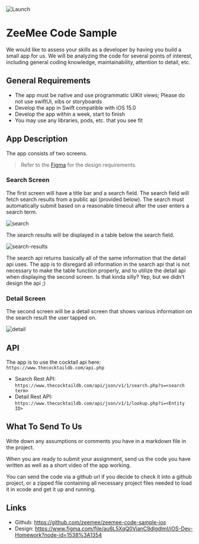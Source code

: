 ![Launch](https://user-images.githubusercontent.com/875775/235762935-0db0afcd-2288-40a6-92b8-07b6dff4b2f1.png)
# ZeeMee Code Sample
We would like to assess your skills as a developer by having you build a small app for us. We will be analyzing the code for several points of interest, including general coding knowledge, maintainability, attention to detail, etc.

## General Requirements
- The app must be native and use programmatic UIKit views; Please do not use swiftUI, xibs or storyboards
- Develop the app in Swift compatible with iOS 15.0
- Develop the app within a week, start to finish
- You may use any libraries, pods, etc. that you see fit

## App Description
The app consists of two screens.
> Refer to the [Figma](https://www.figma.com/file/au6L5XqQ0VjanC9dlgdlmI/iOS-Dev-Homework?node-id=1538%3A1354) for the design requirements.

### Search Screen
The first screen will have a title bar and a search field. The search field will fetch search results from a public api (provided below). The search must automatically submit based on a reasonable timeout after the user enters a search term.

![search](https://user-images.githubusercontent.com/875775/235762060-eea12ea4-87fb-48d4-acef-8f15c939f338.png)

The search results will be displayed in a table below the search field.

![search-results](https://user-images.githubusercontent.com/875775/235763492-ee83c262-5edd-4e60-a5bb-8669f8f9175d.png)

The search api returns basically all of the same information that the detail api uses. The app is to disregard all information in the search api that is not necessary to make the table function properly, and to utilize the detail api when displaying the second screen. Is that kinda silly? Yep, but we didn’t design the api ;)

### Detail Screen
The second screen will be a detail screen that shows various information on the search result the user tapped on.

![detail](https://user-images.githubusercontent.com/875775/235762162-40fa4772-a066-4898-a98b-bff7a3695eac.png)

## API
The app is to use the cocktail api here: `https://www.thecocktaildb.com/api.php`
- Search Rest API: `https://www.thecocktaildb.com/api/json/v1/1/search.php?s=<search term>` 
- Detail Rest API: `https://www.thecocktaildb.com/api/json/v1/1/lookup.php?i=<Entity ID>`

## What To Send To Us
Write down any assumptions or comments you have in a markdown file in the project. 

When you are ready to submit your assignment, send us the code you have written as well as a short video of the app working. 

You can send the code via a github url if you decide to check it into a github project, or a zipped file containing all necessary project files needed to load it in xcode and get it up and running.

## Links
- Github: https://github.com/zeemee/zeemee-code-sample-ios
- Design: https://www.figma.com/file/au6L5XqQ0VjanC9dlgdlmI/iOS-Dev-Homework?node-id=1538%3A1354


